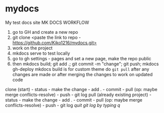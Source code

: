 # mydocs
My test docs site
MK DOCS WORKFLOW

1. go to GH and create a new repo
2. git clone <paste the link to repo - https://github.com/Kiko1216/mydocs.git>
3. work on the project
4. mkdocs serve to test locally
5. go to gh settings - pages and set a new page, make the repo public
6. then mkdocs build; git add .; git commit -m "change"; git push; mkdocs gh-deploy
mkdocs build is for custom theme
do `git pull` after any changes are made or after merging the changes to work on updated code


clone (start) - status - make the change - add . - commit - pull (op: maybe merge conflicts-resolve) - push - git log
pull (already existing project) - status - make the change - add . - commit - pull (op: maybe merge conflicts-resolve) - push - git log *quit git log by typing q*


